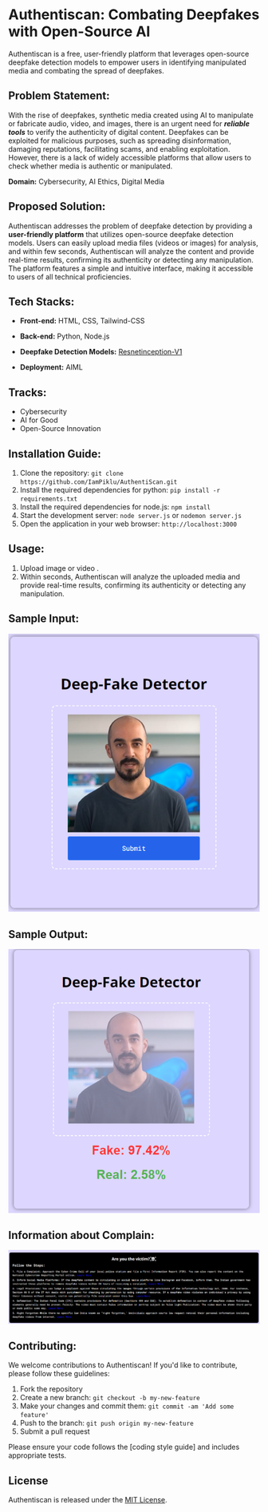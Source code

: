# Authentiscan: Combating Deepfakes with Open-Source AI

Authentiscan is a free, user-friendly platform that leverages open-source deepfake detection models to empower users in identifying manipulated media and combating the spread of deepfakes.

## Problem Statement:

With the rise of deepfakes, synthetic media created using AI to manipulate or fabricate audio, video, and images, there is an urgent need for ***reliable tools*** to verify the authenticity of digital content. Deepfakes can be exploited for malicious purposes, such as spreading disinformation, damaging reputations, facilitating scams, and enabling exploitation. However, there is a lack of widely accessible platforms that allow users to check whether media is authentic or manipulated.

**Domain:** Cybersecurity, AI Ethics, Digital Media

## Proposed Solution:

Authentiscan addresses the problem of deepfake detection by providing a **user-friendly platform** that utilizes open-source deepfake detection models. Users can easily upload media files (videos or images) for analysis, and within few seconds, Authentiscan will analyze the content and provide real-time results, confirming its authenticity or detecting any manipulation. The platform features a simple and intuitive interface, making it accessible to users of all technical proficiencies.

## Tech Stacks:

- **Front-end:** HTML, CSS, Tailwind-CSS
- **Back-end:** Python, Node.js
- **Deepfake Detection Models:** [Resnetinception-V1](https://huggingface.co/aaronespasa/deepfake-detection-resnetinceptionv1/tree/main)

- **Deployment:** AIML

## Tracks:

- Cybersecurity
- AI for Good
- Open-Source Innovation

## Installation Guide:

1. Clone the repository: `git clone https://github.com/IamPiklu/AuthentiScan.git`
2. Install the required dependencies for python: `pip install -r requirements.txt`
3. Install the required dependencies for node.js: `npm install`
4. Start the development server: `node server.js` or `nodemon server.js`
5. Open the application in your web browser: `http://localhost:3000`

## Usage:

1. Upload image or video .
2. Within seconds, Authentiscan will analyze the uploaded media and provide real-time results, confirming its authenticity or detecting any manipulation.

## Sample Input:
![input image](input.png)

## Sample Output:
![output image](out.png)

## Information about Complain:
![information image](infoAboutComplain.png)

## Contributing:

We welcome contributions to Authentiscan! If you'd like to contribute, please follow these guidelines:

1. Fork the repository
2. Create a new branch: `git checkout -b my-new-feature`
3. Make your changes and commit them: `git commit -am 'Add some feature'`
4. Push to the branch: `git push origin my-new-feature`
5. Submit a pull request

Please ensure your code follows the [coding style guide] and includes appropriate tests.

## License

Authentiscan is released under the [MIT License](LICENSE).
